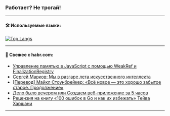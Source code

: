 ### Работает? Не трогай!

---
<!--
#### 🛠️ Technical stack:

![Java](https://img.shields.io/badge/Java-informational?logo=Oracle&style=flat&logoColor=white&color=FF4500)
![Kotlin](https://img.shields.io/badge/Kotlin-informational?logo=Kotlin&style=flat&logoColor=white&color=774D97)
![TS](https://img.shields.io/badge/TypeScript-informational?logo=typeScript&style=flat&logoColor=black&color=017acc)
![Python](https://img.shields.io/badge/Python-informational?logo=Python&style=flat&logoColor=black&color=ffdd54) <br>
![Spring](https://img.shields.io/badge/Spring-informational?logo=Spring&style=flat&logoColor=white&color=6DB33F) 
![SpringBoot](https://img.shields.io/badge/SpringBoot-informational?logo=SpringBoot&style=flat&logoColor=white&color=6DB33F)
![Nest](https://img.shields.io/badge/NestJS-informational?logo=NestJS&style=flat&logoColor=white&color=E0234E) 
![NodeJS](https://img.shields.io/badge/NodeJS-informational?logo=node.js&style=flat&logoColor=white&color=70A760)<br>
![PostgreSQL](https://img.shields.io/badge/PostgreSQL-informational?logo=PostgreSQL&style=flat&logoColor=white&color=DAA520)
![MongoDB](https://img.shields.io/badge/MongoDB-informational?logo=MongoDB&style=flat&logoColor=white&color=870000)
![Apache](https://img.shields.io/badge/Apache-informational?logo=apache&style=flat&logoColor=white&color=f74e28)

___ 
-->

#### 🛠️ Используемые языки:

[![Top Langs](https://github-readme-stats-u2qms2cxw-advtsettinggmailcoms-projects.vercel.app/api/top-langs/?username=zloylis&langs_count=10&hide_title=true&title_color=e6edf3&size_weight=0.5&count_weight=0.5&layout=compact&hide_progress=true&hide_border=true&theme=dracula)](https://github.com/zloylis)

<!---


####  :octocat:&nbsp;&nbsp; Статистика:

![GitHub stats](https://github-readme-stats-u2qms2cxw-advtsettinggmailcoms-projects.vercel.app/api?username=zloylis&show_icons=true&hide_border=true&theme=dracula&title_color=e6edf3&include_all_commits=true&count_private=true&hide_rank=false&hide_title=true&rank_icon=github)
-->
---

#### 💬 Свежее с habr.com:

<!-- BLOG-POST-LIST:START -->
- [Управление памятью в JavaScript с помощью WeakRef и FinalizationRegistry](https://habr.com/ru/companies/otus/articles/843812/?utm_source=habrahabr&utm_medium=rss&utm_campaign=843812)
- [Сергей Марков: Мы в разгаре лета искусственного интеллекта](https://habr.com/ru/companies/oleg-bunin/articles/844504/?utm_source=habrahabr&utm_medium=rss&utm_campaign=844504)
- [[Перевод] Майкл Стоунбрейкер: «Всё новое — это хорошо забытое старое. Продолжение»](https://habr.com/ru/companies/postgrespro/articles/844540/?utm_source=habrahabr&utm_medium=rss&utm_campaign=844540)
- [Дело было вечером или Создаем веб-приложение за 5 часов](https://habr.com/ru/companies/timeweb/articles/841092/?utm_source=habrahabr&utm_medium=rss&utm_campaign=841092)
- [Рецензия на книгу «100 ошибок в Go и как их избежать» Тейва Харшани](https://habr.com/ru/companies/simbirsoft/articles/844530/?utm_source=habrahabr&utm_medium=rss&utm_campaign=844530)
<!-- BLOG-POST-LIST:END -->

---
